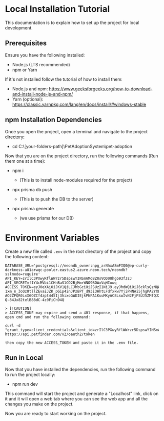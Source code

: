 
# Local Installation Tutorial 

This documentation is to explain how to set up the project for local development.

## Prerequisites
Ensure you have the following installed:

- Node.js (LTS recommended)
- npm or Yarn

If it's not installed follow the tutorial of how to install them:

- Node.js and npm: https://www.geeksforgeeks.org/how-to-download-and-install-node-js-and-npm/
- Yarn (optional): https://classic.yarnpkg.com/lang/en/docs/install/#windows-stable


## npm Installation Dependencies

Once you open the project, open a terminal and navigate to the project directory:

- cd C:\\[your-folders-path]\PetAdoptionSystem\pet-adoption

Now that you are on the project directory, run the following commands (Run them one at a time):

- npm i 
    - (This is to install node-modules required for the project)

- npx prisma db push 
    - (This is to push the DB to the server)

- npx prisma generate 
    - (we use prisma for our DB)


# Environment Variables

Create a new file called `.env` in the root directory of the project and copy the following content: 

```env
DATABASE_URL='postgresql://neondb_owner:npg_arNhxA8mFIQ0@ep-curly-darkness-a81arwqc-pooler.eastus2.azure.neon.tech/neondb?sslmode=require'
API_KEY=zrIlC3PXwyRflWWrzr5DspswYINSmAMq8Z0sVOD00hgo93fJzJ
API_SECRET=f1Y4cMVbi1CHhBaS1CQ2BjMmrWNO9BOWxVqHIowq
ACCESS_TOKEN=eyJ0eXAiOiJKV1QiLCJhbGciOiJSUzI1NiJ9.eyJhdWQiOiJ6cklsQzNQWHd5UmZsV1dyenI1RHNwc3dZSU5TbUFNcThaMHNWT0QwMGhnbzkzZkp6SiIsImp0aSI6ImUyNWNjZjI1NmIwOTNiMzEzYzhiNTQ0YjViMzcwZGI4NDZiOGI1NDRjMDhjNDk0ZThlNWQ5NzMxYTgyZWE1NDkxZDY2ZDYxYzE0M2M1MWM5IiwiaWF0IjoxNzQyMzA4NzI4LCJuYmYiOjE3NDIzMDg3MjgsImV4cCI6MTc0MjMxMjMyOCwic3ViIjoiIiwic2NvcGVzIjpbXX0.BFGYeCf7pUfGpTUI79RbcMytTcLbRhvtiZ11UOkztuKSdNtvKGsg02Fpynx5ujhtmpjCkopbHpIVzbH5qN0XOrHxtzbrcgSloJGq6WV-1xm_n_3oQz0tllZEvaiJZK_pGip4inJPzBPT_d93i3HhtLFdfxkw7YjiPHNAi5jhgPA2rXLNwm_U2vEy-AO2ZPQR0LxX6OZCf4zpt445Ij3hixoGWDIEjkPhPA1KuuMKyAC8LswIvN2FjPSUJ5ZMfQJ28eX3LKaivbXI4DgnmCSNGAKVoh8CuOwRCub5SW5KMbizoj0cx4G_nPFK3U-Q-84Jx82telB88dC-4z0FiCh94Q

> [!CAUTION]
> ACCESS_TOKE may expire and send a 401 response, if that happens, open cmd and run the following command:

curl -d "grant_type=client_credentials&client_id=zrIlC3PXwyRflWWrzr5DspswYINSmAMq8Z0sVOD00hgo93fJzJ&client_secret=f1Y4cMVbi1CHhBaS1CQ2BjMmrWNO9BOWxVqHIowq" https://api.petfinder.com/v2/oauth2/token

then copy the new ACCESS_TOKEN and paste it in the .env file.

```

## Run in Local

Now that you have installed the dependencies, run the following command to run the project locally: 

- npm run dev

This command will start the project and generate a "Localhost" link, click on it and it will open a web tab where you can see the web app and all the changes you make on the project.

Now you are ready to start working on the project.
